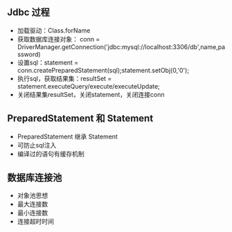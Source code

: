 ## Jdbc 过程

* 加载驱动：Class.forName
* 获取数据库连接对象： conn = DriverManager.getConnection('jdbc:mysql://localhost:3306/db',name,password) 
* 设置sql：statement = conn.createPreparedStatement(sql);statement.setObj(0,'0');
* 执行sql，获取结果集：resultSet = statement.executeQuery/execute/executeUpdate;
* 关闭结果集resultSet，关闭statement，关闭连接conn

## PreparedStatement 和 Statement

* PreparedStatement 继承 Statement
* 可防止sql注入
* 编译过的语句有缓存机制

## 数据库连接池

* 对象池思想
* 最大连接数
* 最小连接数
* 连接超时时间